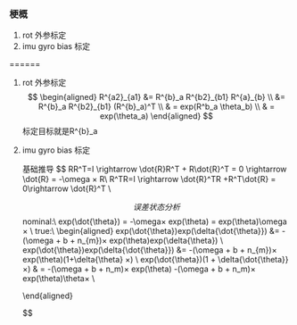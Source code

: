 <!--
 * @Author: Liu Weilong
 * @Date: 2021-04-08 20:11:49
 * @LastEditors: Liu Weilong
 * @LastEditTime: 2021-04-09 07:56:52
 * @Description: 
-->
### 梗概
1. rot 外参标定
2. imu gyro bias 标定

======
1. rot 外参标定
   $$
   \begin{aligned}
           R^{a2}_{a1} &= R^{b}_a R^{b2}_{b1} R^{a}_{b}
    \\
     &= R^{b}_a R^{b2}_{b1} (R^{b}_a)^T
     \\
     & = exp(R^b_a \theta_b)
     \\
     & = exp(\theta_a)
   \end{aligned}
   $$
   标定目标就是R^{b}_a

2. imu gyro bias 标定
   
   基础推导
   $$
    RR^T=I \rightarrow \dot{R}R^T + R\dot{R}^T = 0 \rightarrow \dot{R}  = -\omega × R\\
    R^TR=I \rightarrow \dot{R}^TR +R^T\dot{R} = 0\rightarrow \dot{R}^T   \\
    

   $$
   误差状态分析
   $$
   nominal:\\
    exp(\dot{\theta}) = -\omega× exp(\theta) = exp(\theta)\omega ×
    \\
   true:\\
    \begin{aligned}
    exp(\dot{\theta})exp(\delta{\dot{\theta}}) &= -(\omega + b + n_{m})× exp(\theta)exp(\delta{\theta})
    \\
    exp(\dot{\theta})exp(\delta{\dot{\theta}}) &= -(\omega + b + n_{m})× exp(\theta)(1+\delta{\theta} ×)
    \\
    exp(\dot{\theta})(1 + \delta{\dot{\theta}}×) & = -(\omega + b + n_m)× exp(\theta) -(\omega + b + n_m)× exp(\theta)\theta×
    \\
   
    \end{aligned}

   $$
